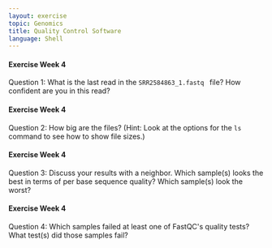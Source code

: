 ```yaml
---
layout: exercise
topic: Genomics
title: Quality Control Software
language: Shell
---
```


#### Exercise Week 4

Question 1: What is the last read in the `SRR2584863_1.fastq ` file? How confident
are you in this read? 

#### Exercise Week 4

Question 2:   How big are the files?
(Hint: Look at the options for the `ls` command to see how to show
file sizes.)

#### Exercise Week 4

Question 3: Discuss your results with a neighbor. Which sample(s) looks the best
in terms of per base sequence quality? Which sample(s) look the
worst?

#### Exercise Week 4

Question 4: Which samples failed at least one of FastQC's quality tests? What
test(s) did those samples fail?

